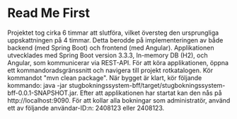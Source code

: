 # Read Me First
Projektet tog cirka 6 timmar att slutföra, vilket översteg den ursprungliga uppskattningen på 4 timmar. 
Detta berodde på implementeringen av både backend (med Spring Boot) och frontend (med Angular). 
Applikationen utvecklades med Spring Boot version 3.3.3, In-memory DB (H2), och Angular, som kommunicerar via REST-API.
För att köra applikationen, öppna ett kommandoradsgränssnitt och navigera till projekt rotkatalogen. 
Kör kommandot "mvn clean package". När bygget är klart, kör följande kommando: java -jar stugbokningssystem-bff/target/stugbokningssystem-bff-0.0.1-SNAPSHOT.jar. 
Efter att applikationen har startat kan den nås på http://localhost:9090.
För att kollar alla bokningar som administratör, använd ett av följande användar-ID:n: 2408123 eller 2408123.
